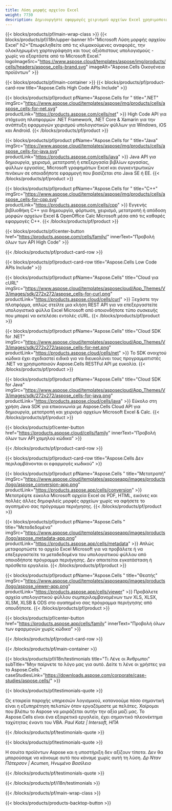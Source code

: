 ```yaml
---
title: Λύση μορφής αρχείου Excel
weight: 7730
description: Δημιουργήστε εφαρμογές χειρισμού αρχείων Excel χρησιμοποιώντας High Code ή Low Code API ή No Code Apps για προβολή σύγκρισης επιθεώρησης ή μετατροπής αρχείων Excel.
---
```

{{< blocks/products/pf/main-wrap-class >}}
{{< blocks/products/pf/i18n/upper-banner h1="Microsoft Λύση μορφής αρχείου Excel" h2="Επωφεληθείτε από τις κλιμακούμενες αναφορές, την ολοκληρωμένη χαρτογράφηση και τους αξιόπιστους υπολογισμούς - χωρίς να εξαρτάστε από το Microsoft Excel." logoImageSrc="https://www.aspose.cloud/templates/aspose/img/products/cells/headers/aspose_cells-brand.svg" imageAlt="Aspose.Cells Οικογένεια προϊόντων" >}}

{{< blocks/products/pf/main-container >}}
{{< blocks/products/pf/product-card-row title="Aspose.Cells High Code APIs Include" >}}

{{< blocks/products/pf/product pfName="Aspose.Cells for " title=".NET" imgSrc="https://www.aspose.cloud/templates/aspose/img/products/cells/aspose_cells-for-net.svg" productLink="https://products.aspose.com/cells/net" >}}
High Code API για στόχευση πλατφορμών .NET Framework, .NET Core & Xamarin για την ανάπτυξη εφαρμογών χειρισμού υπολογιστικών φύλλων για Windows, iOS και Android.
{{< /blocks/products/pf/product >}}

{{< blocks/products/pf/product pfName="Aspose.Cells for " title="Java" imgSrc="https://www.aspose.cloud/templates/aspose/img/products/cells/aspose_cells-for-java.svg" productLink="https://products.aspose.com/cells/java" >}}
Java API για δημιουργία, χειρισμό, μετατροπή ή επεξεργασία βιβλίων εργασίας, φύλλων εργασίας, Microsoft γραφημάτων Excel και συγκεντρωτικών πινάκων σε οποιαδήποτε εφαρμογή που βασίζεται στο Java SE ή EE.
{{< /blocks/products/pf/product >}}

{{< blocks/products/pf/product pfName="Aspose.Cells for " title="C++" imgSrc="https://www.aspose.cloud/templates/aspose/img/products/cells/aspose_cells-for-cpp.svg" productLink="https://products.aspose.com/cells/cpp" >}}
Εγγενής βιβλιοθήκη C++ για δημιουργία, φόρτωση, χειρισμό, μετατροπή ή απόδοση μορφών αρχείων Excel & OpenOffice Calc Microsoft μέσα από τις καθαρές εφαρμογές C++.
{{< /blocks/products/pf/product >}}

{{< blocks/products/pf/center-button href="https://products.aspose.com/cells/family/" innerText="Προβολή όλων των API High Code" >}}

{{< /blocks/products/pf/product-card-row >}}

{{< blocks/products/pf/product-card-row title="Aspose.Cells Low Code APIs Include" >}}

{{< blocks/products/pf/product pfName="Aspose.Cells" title="Cloud για cURL" imgSrc="https://www.aspose.cloud/templates/asposecloud/App_Themes/V3/images/sdk/272x272/aspose_cells-for-curl.png" productLink="https://products.aspose.cloud/cells/curl" >}}
Ξεχάστε την πλατφόρμα, απλώς στείλτε μια κλήση REST API για να επεξεργαστείτε υπολογιστικά φύλλα Excel Microsoft από οποιονδήποτε τύπο συσκευής που μπορεί να εκτελέσει εντολές cURL.
{{< /blocks/products/pf/product >}}

{{< blocks/products/pf/product pfName="Aspose.Cells" title="Cloud SDK for .NET" imgSrc="https://www.aspose.cloud/templates/asposecloud/App_Themes/V3/images/sdk/272x272/aspose_cells-for-net.png" productLink="https://products.aspose.cloud/cells/net" >}}
Το SDK ανοιχτού κώδικα έχει σχεδιαστεί ειδικά για να διευκολύνει τους προγραμματιστές .NET να χρησιμοποιούν Aspose.Cells RESTFul API με ευκολία.
{{< /blocks/products/pf/product >}}

{{< blocks/products/pf/product pfName="Aspose.Cells" title="Cloud SDK for Java" imgSrc="https://www.aspose.cloud/templates/asposecloud/App_Themes/V3/images/sdk/272x272/aspose_cells-for-java.png" productLink="https://products.aspose.cloud/cells/java" >}}
Εύκολο στη χρήση Java SDK για επικοινωνία με Aspose.Cells Cloud API για δημιουργία, μετατροπή και χειρισμό αρχείων Microsoft Excel & Calc.
{{< /blocks/products/pf/product >}}

{{< blocks/products/pf/center-button href="https://products.aspose.cloud/cells/family" innerText="Προβολή όλων των API χαμηλού κώδικα" >}}

{{< /blocks/products/pf/product-card-row >}}

{{< blocks/products/pf/product-card-row title="Aspose.Cells Δεν περιλαμβάνονται οι εφαρμογές κωδικού" >}}

{{< blocks/products/pf/product pfName="Aspose.Cells " title="Μετατροπή" imgSrc="https://www.aspose.cloud/templates/asposeapp/images/products/logo/aspose_conversion-app.png" productLink="https://products.aspose.app/cells/conversion" >}}
Μετατρέψτε εύκολα Microsoft αρχεία Excel σε PDF, HTML, εικόνες και πολλές άλλες δημοφιλείς μορφές αρχείων χωρίς να αφήσετε το αγαπημένο σας πρόγραμμα περιήγησης.
{{< /blocks/products/pf/product >}}

{{< blocks/products/pf/product pfName="Aspose.Cells " title="Μεταδεδομένα" imgSrc="https://www.aspose.cloud/templates/asposeapp/images/products/logo/aspose_metadata-app.png" productLink="https://products.aspose.app/cells/metadata" >}}
 Απλώς μεταφορτώστε το αρχείο Excel Microsoft για να προβάλετε ή να επεξεργαστείτε τα μεταδεδομένα του υπολογιστικού φύλλου από οποιοδήποτε πρόγραμμα περιήγησης. Δεν απαιτείται εγκατάσταση ή πρόσθετα εργαλεία.
{{< /blocks/products/pf/product >}}

{{< blocks/products/pf/product pfName="Aspose.Cells " title="Θεατής" imgSrc="https://www.aspose.cloud/templates/asposeapp/images/products/logo/aspose_viewer-app.png" productLink="https://products.aspose.app/cells/viewer" >}}
Προβάλετε αρχεία υπολογιστικού φύλλου συμπεριλαμβανομένων των XLS, XLSX, XLSM, XLSB & ODS στο αγαπημένο σας πρόγραμμα περιήγησης από οπουδήποτε.
{{< /blocks/products/pf/product >}}

{{< blocks/products/pf/center-button href="https://products.aspose.app/cells/family" innerText="Προβολή όλων των εφαρμογών χωρίς κώδικα" >}}

{{< /blocks/products/pf/product-card-row >}}

{{< /blocks/products/pf/main-container >}}

{{< blocks/products/pf/i18n/testimonials title="Τι Λένε οι Άνθρωποι" subTitle="Μην παίρνετε το λόγο μας για αυτό. Δείτε τι λένε οι χρήστες για το Aspose.Cells." caseStudiesLink="https://downloads.aspose.com/corporate/case-studies/aspose.cells/" >}}

{{< blocks/products/pf/testimonials-quote >}}
<p class="first">
 Ως εταιρεία παροχής υπηρεσιών λογισμικού, κατανοούμε πόσο σημαντική είναι η εξυπηρέτηση πελατών όταν εργαζόμαστε με πελάτες. Χαίρομαι που βλέπω το Aspose να μοιράζεται αυτήν την αξία μαζί μας. Το Aspose.Cells είναι ένα εξαιρετικό εργαλείο, έχει σημαντικό πλεονέκτημα ταχύτητας έναντι του VBA.
 <em>
 Paul Katz | Intersoft, ΗΠΑ
 </em>
</p>

{{< /blocks/products/pf/testimonials-quote >}}

{{< blocks/products/pf/testimonials-quote >}}
<p class="second">
Η σουίτα προϊόντων Aspose και η υποστήριξη δεν αξίζουν τίποτα. Δεν θα μπορούσαμε να κάνουμε αυτό που κάναμε χωρίς αυτή τη λύση.
 <em>
 Δρ Νταν Πάτερσον | Acumen, Ηνωμένο Βασίλειο
 </em>
</p>

{{< /blocks/products/pf/testimonials-quote >}}

{{< /blocks/products/pf/i18n/testimonials >}}

{{< /blocks/products/pf/main-wrap-class >}}

{{< blocks/products/products-backtop-button >}}
